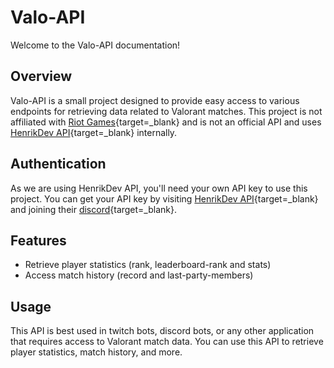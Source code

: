 # Valo-API

Welcome to the Valo-API documentation!

## Overview

Valo-API is a small project designed to provide easy access to various endpoints for retrieving data related to Valorant matches. This project is not affiliated with [Riot Games](https://www.riotgames.com/){target=_blank} and is not an official API and uses [HenrikDev API](https://henrikdev.xyz/){target=_blank} internally.

## Authentication

As we are using HenrikDev API, you'll need your own API key to use this project. You can get your API key by visiting [HenrikDev API](https://henrikdev.xyz/){target=_blank} and joining their [discord](https://discord.com/invite/b5FmTqG){target=_blank}.


## Features

- Retrieve player statistics (rank, leaderboard-rank and stats)
- Access match history (record and last-party-members)

## Usage

This API is best used in twitch bots, discord bots, or any other application that requires access to Valorant match data. You can use this API to retrieve player statistics, match history, and more.